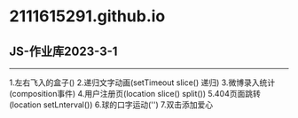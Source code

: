 # 2111615291.github.io
## JS-作业库2023-3-1
****
1.左右飞入的盒子()
2.递归文字动画(setTimeout slice() 递归)
3.微博录入统计(composition事件)
4.用户注册页(location slice() split())
5.404页面跳转(location setLnterval())
6.球的口字运动('')
7.双击添加爱心
